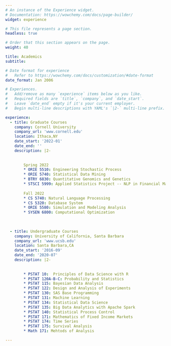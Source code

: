 ```yaml
---
# An instance of the Experience widget.
# Documentation: https://wowchemy.com/docs/page-builder/
widget: experience

# This file represents a page section.
headless: true

# Order that this section appears on the page.
weight: 40

title: Academics
subtitle:

# Date format for experience
#   Refer to https://wowchemy.com/docs/customization/#date-format
date_format: Jan 2006

# Experiences.
#   Add/remove as many `experience` items below as you like.
#   Required fields are `title`, `company`, and `date_start`.
#   Leave `date_end` empty if it's your current employer.
#   Begin multi-line descriptions with YAML's `|2-` multi-line prefix.

experience:
  - title: Graduate Courses
    company: Cornell University
    company_url: 'www.cornell.edu'
    location: Ithaca,NY
    date_start: '2022-01'
    date_end: ''
    description: |2-
        
        
        Spring 2022 
        * ORIE 5510: Engineering Stochastic Process
        * ORIE 5740: Statistical Data Mining
        * BTRY 6830: Quantitative Genomics and Genetics
        * STSCI 5999: Applied Statistics Project -- NLP in Financial Market
        
        Fall 2022
        * CS 5740: Natural Language Processing
        * CS 5320: Database System
        * ORIE 5580: Simulation and Modeling Analysis
        * SYSEN 6800: Computational Optimization
        
        
        
  - title: Undergraduate Courses
    company: University of California, Santa Barbara
    company_url: 'www.ucsb.edu'
    location: Santa Barbara,CA
    date_start: '2016-09'
    date_end: '2020-07'
    description: |2-
    
        
        * PSTAT 10:  Principles of Data Science with R
        * PSTAT 120A-B-C: Probability and Statistics
        * PSTAT 115: Bayesian Data Analysis
        * PSTAT 122: Design and Analysis of Experiments
        * PSTAT 130: SAS Base Programming
        * PSTAT 131: Machine Learning
        * PSTAT 134: Statistical Data Science
        * PSTAT 135: Big Data Analytics with Apache Spark
        * PSTAT 140: Statistical Process Control
        * PSTAT 171: Mathematics of Fixed Income Markets
        * PSTAT 174: Time Series
        * PSTAT 175: Survival Analysis
        * Math 171: Mehtods of Analysis

---
```

